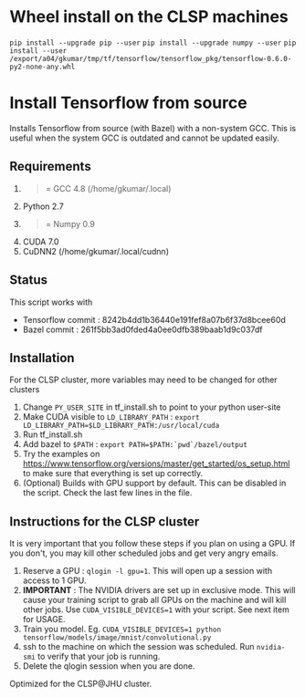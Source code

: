# Wheel install on the CLSP machines
``pip install --upgrade pip --user``
``pip install --upgrade numpy --user``
``pip install --user /export/a04/gkumar/tmp/tf/tensorflow/tensorflow_pkg/tensorflow-0.6.0-py2-none-any.whl``

# Install Tensorflow from source

Installs Tensorflow from source (with Bazel) with a non-system GCC. This is useful
when the system GCC is outdated and cannot be updated easily.

## Requirements
1. >= GCC 4.8 (/home/gkumar/.local)
2. Python 2.7
3. >= Numpy 0.9
4. CUDA 7.0
5. CuDNN2 (/home/gkumar/.local/cudnn)

## Status
This script works with
* Tensorflow commit : 8242b4dd1b36440e191fef8a07b6f37d8bcee60d
* Bazel commit : 261f5bb3ad0fded4a0ee0dfb389baab1d9c037df

## Installation
For the CLSP cluster, more variables may need to be changed for other clusters

1. Change ``PY_USER_SITE`` in tf_install.sh to point to your python user-site
2. Make CUDA visible to ``LD_LIBRARY_PATH`` : ``export LD_LIBRARY_PATH=$LD_LIBRARY_PATH:/usr/local/cuda``
3. Run tf_install.sh
4. Add bazel to ``$PATH`` : ``export PATH=$PATH:`pwd`/bazel/output``
5. Try the examples on https://www.tensorflow.org/versions/master/get_started/os_setup.html to make
    sure that everything is set up correctly.
6. (Optional) Builds with GPU support by default. This can be disabled in the script.
    Check the last few lines in the file.

## Instructions for the CLSP cluster
It is very important that you follow these steps if you plan on using a GPU. If you don't, you may kill other scheduled jobs and get very angry emails.

1. Reserve a GPU : ``qlogin -l gpu=1``. This will open up a session with access to 1 GPU.
2. **IMPORTANT** : The NVIDIA drivers are set up in exclusive mode. This will cause your training script to grab all GPUs on the machine and will kill other jobs. Use ``CUDA_VISIBLE_DEVICES=1`` with your script. See next item for USAGE.
2. Train you model. Eg. ``CUDA_VISIBLE_DEVICES=1 python tensorflow/models/image/mnist/convolutional.py``
3. ssh to the machine on which the session was scheduled. Run ``nvidia-smi`` to verify that your job is running.
4. Delete the qlogin session when you are done.

Optimized for the CLSP@JHU cluster.

